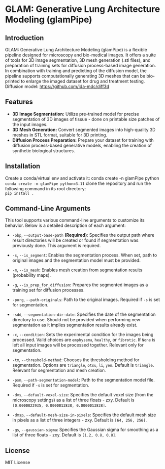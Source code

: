 # GLAM: Generative Lung Architecture Modeling (glamPipe)

## Introduction

GLAM: Generative Lung Architecture Modeling (glamPipe) is a flexible pipeline designed for microscopy and bio-medical images. 
It offers a suite of tools for 3D image segmentation, 3D mesh generation (.stl files),  and preparation of training sets for diffusion process-based image generation.  
In combination with training and predicting of the diffusion model, the pipeline supports computationally generating 3D meshes that can be bio-printed to enlarge the imaged dataset for drug and treatment testing.  
Diffusion model: https://github.com/ida-mdc/diff3d 

## Features

- **3D Image Segmentation:** Utilize pre-trained model for precise segmentation of 3D images of tissue - done on printable size patches of the input images.
- **3D Mesh Generation:** Convert segmented images into high-quality 3D meshes in STL format, suitable for 3D printing.
- **Diffusion Process Preparation:** Prepare your dataset for training with diffusion process-based generative models, enabling the creation of synthetic biological structures.

## Installation
Create a conda/virtual env and activate it: 
conda create -n glamPipe python
`conda create -n glamPipe python=3.11`
clone the repository and run the following command in its root directory:  
`pip install .`

## Command-Line Arguments

This tool supports various command-line arguments to customize its behavior. Below is a detailed description of each argument:

- `-obp`, `--output-base-path` **(Required)**: Specifies the output path where result directories will be created or found if segmentation was previously done. This argument is required.

- `-s`, `--is_segment`: Enables the segmentation process. When set, path to original images and the segmentation model must be provided.

- `-m`, `--is_mesh`: Enables mesh creation from segmentation results (probability maps).

- `-g`, `--is_prep_for_diffusion`: Prepares the segmented images as a training set for diffusion processes.

- `-porg`, `--path-originals`: Path to the original images. Required if `-s` is set for segmentation.

- `-sdd`, `--segmentation-dir-date`: Specifies the date of the segmentation directory to use. Should not be provided when performing new segmentation as it implies segmentation results already exist.

- `-c`, `--condition`: Sets the experimental condition for the images being processed. Valid choices are `emphysema`, `healthy`, or `fibrotic`. 
If `None` is left all input images will be processed together. Relevant only for segmentation.

- `-tm`, `--threshold-method`: Chooses the thresholding method for segmentation. Options are `triangle`, `otsu`, `li`, `yen`. Default is `triangle`. Relevant for segmentation and mesh creation.

- `-psm`, `--path-segmentation-model`: Path to the segmentation model file. Required if `-s` is set for segmentation.

- `-dvs`, `--default-voxel-size`: Specifies the default voxel size (from the microscopy settings) as a list of three floats - zxy. Default is `[0.0000022935, 0.0000013838, 0.0000013838]`.

- `-dmsp`, `--default-mesh-size-in-pixels`: Specifies the default mesh size in pixels as a list of three integers - zxy. Default is `[64, 256, 256]`.

- `-gs`, `--gaussian-sigma`: Specifies the Gaussian sigma for smoothing as a list of three floats - zxy. Default is `[1.2, 0.8, 0.8]`.

## License
MIT License